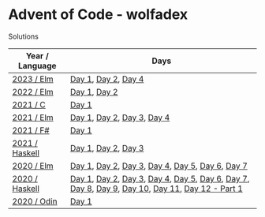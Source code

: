# Advent of Code - wolfadex

Solutions

| Year / Language | Days |
| --- | --- |
| [2023 / Elm](./2023/lang-elm) | [Day 1](./2023/lang-elm/src/Day01.elm), [Day 2](./2023/lang-elm/src/Day02.elm), [Day 4](./2023/lang-elm/src/Day04.elm) |
| [2022 / Elm](./2022/lang-elm) | [Day 1](./2022/lang-elm/src/Day01.elm), [Day 2](./2022/lang-elm/src/Day02.elm) |
| [2021 / C](./2021/lang-c) | [Day 1](./2021/lang-c/day01.c) |
| [2021 / Elm](./2021/lang-elm) | [Day 1](./2021/lang-elm/src/Day01.elm), [Day 2](./2021/lang-elm/src/Day02.elm), [Day 3](./2021/lang-elm/src/Day03.elm), [Day 4](./2021/lang-elm/src/Day04.elm) |
| [2021 / F#](./2021/lang-fsharp) | [Day 1](./2021/lang-fsharp/day01/Program.fs)  |
| [2021 / Haskell](./2021/lang-haskell) | [Day 1](./2021/lang-haskell/app/Day01.hs), [Day 2](./2021/lang-haskell/app/Day02.hs), [Day 3](./2021/lang-haskell/app/Day03.hs) |
| [2020 / Elm](./2020/lang-elm) | [Day 1](./2020/lang-elm/src/Day01.elm), [Day 2](./2020/lang-elm/src/Day02.elm), [Day 3](./2020/lang-elm/src/Day03.elm), [Day 4](./2020/lang-elm/src/Day04.elm), [Day 5](./2020/lang-elm/src/Day05.elm), [Day 6](./2020/lang-elm/src/Day06.elm), [Day 7](./2020/lang-elm/src/Day07.elm) |
| [2020 / Haskell](./2020/lang-haskell) | [Day 1](./2020/lang-haskell/src/Day01.hs), [Day 2](./2020/lang-haskell/src/Day02.hs), [Day 3](./2020/lang-haskell/src/Day03.hs), [Day 4](./2020/lang-haskell/src/Day04.hs), [Day 5](./2020/lang-haskell/src/Day05.hs), [Day 6](./2020/lang-haskell/src/Day06.hs), [Day 7](./2020/lang-haskell/src/Day07.hs), [Day 8](./2020/lang-haskell/src/Day08.hs), [Day 9](./2020/lang-haskell/src/Day09.hs), [Day 10](./2020/lang-haskell/src/Day10.hs), [Day 11](./2020/lang-haskell/src/Day11.hs), [Day 12 - Part 1](./2020/lang-haskell/src/Day12.hs) |
| [2020 / Odin](./2020/lang-odin) | [Day 1](./2020/lang-odin/day01.odin)|
